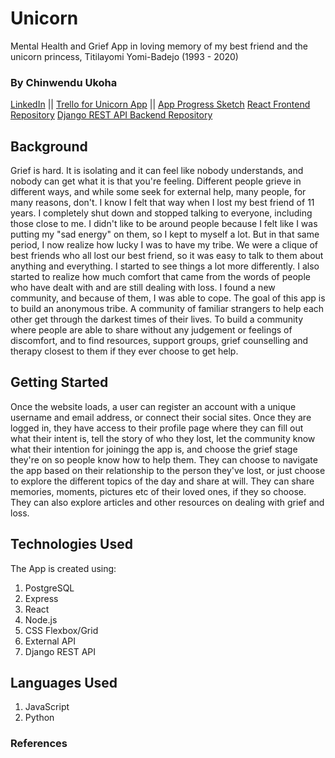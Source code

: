 # Unicorn

Mental Health and Grief App in loving memory of my best friend and the unicorn princess, Titilayomi Yomi-Badejo (1993 - 2020)

### By Chinwendu Ukoha

[LinkedIn](https://www.linkein.com/in/chinwenduukoha) ||
[Trello for Unicorn App](https://trello.com/b/YC2BTMyZ/unicorn) ||
[App Progress Sketch](https://lucid.app/lucidchart/4cc1025f-d7c4-482a-812c-4ffb9327f513/edit?beaconFlowId=A42B5C7727D38826&invitationId=inv_861e611d-3059-4a37-bf3f-b9884c12ed8b&page=0_0#)
[React Frontend Repository](https://github.com/cchinw/unicorn-frontend)
[Django REST API Backend Repository](https://github.com/cchinw/unicorn-backend)

## Background

Grief is hard. It is isolating and it can feel like nobody understands, and nobody can get what it is that you're feeling. Different people grieve in different ways, and while some seek for external help, many people, for many reasons, don't.
I know I felt that way when I lost my best friend of 11 years. I completely shut down and stopped talking to everyone, including those close to me. I didn't like to be around people because I felt like I was putting my "sad energy" on them, so I kept to myself a lot.
But in that same period, I now realize how lucky I was to have my tribe. We were a clique of best friends who all lost our best friend, so it was easy to talk to them about anything and everything. I started to see things a lot more differently. I also started to realize how much comfort that came from the words of people who have dealt with and are still dealing with loss. I found a new community, and because of them, I was able to cope.
The goal of this app is to build an anonymous tribe. A community of familiar strangers to help each other get through the darkest times of their lives. To build a community where people are able to share without any judgement or feelings of discomfort, and to find resources, support groups, grief counselling and therapy closest to them if they ever choose to get help.

## Getting Started

Once the website loads, a user can register an account with a unique username and email address, or connect their social sites.
Once they are logged in, they have access to their profile page where they can fill out what their intent is, tell the story of who they lost, let the community know what their intention for joiningg the app is, and choose the grief stage they're on so people know how to help them.
They can choose to navigate the app based on their relationship to the person they've lost, or just choose to explore the different topics of the day and share at will. They can share memories, moments, pictures etc of their loved ones, if they so choose. They can also explore articles and other resources on dealing with grief and loss.

## Technologies Used

The App is created using:

1. PostgreSQL
2. Express
3. React
4. Node.js
5. CSS Flexbox/Grid
6. External API
7. Django REST API

## Languages Used

1. JavaScript
2. Python

### References
